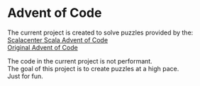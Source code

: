 # Advent of Code

The current project is created to solve puzzles provided by the:  
[Scalacenter Scala Advent of Code](https://scalacenter.github.io/scala-advent-of-code/)  
[Original Advent of Code](https://adventofcode.com/)

The code in the current project is not performant.  
The goal of this project is to create puzzles at a high pace.  
Just for fun.